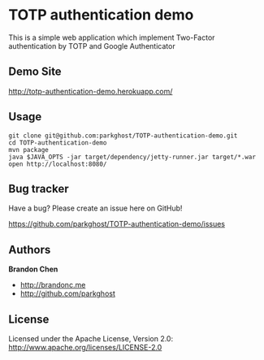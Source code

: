TOTP authentication demo
=================

This is a simple web application which implement Two-Factor authentication by TOTP and Google Authenticator 

Demo Site
-----------

http://totp-authentication-demo.herokuapp.com/

Usage
-----------
	git clone git@github.com:parkghost/TOTP-authentication-demo.git
	cd TOTP-authentication-demo
	mvn package
	java $JAVA_OPTS -jar target/dependency/jetty-runner.jar target/*.war
	open http://localhost:8080/

Bug tracker
-----------

Have a bug? Please create an issue here on GitHub!

https://github.com/parkghost/TOTP-authentication-demo/issues


Authors
-------

**Brandon Chen**

+ http://brandonc.me
+ http://github.com/parkghost

License
---------------------

Licensed under the Apache License, Version 2.0: http://www.apache.org/licenses/LICENSE-2.0